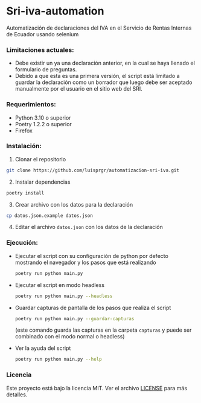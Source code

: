 # Sri-iva-automation

Automatización de declaraciones del IVA en el Servicio de Rentas Internas de Ecuador usando selenium  

### Limitaciones actuales:
- Debe existir un ya una declaración anterior, en la cual se haya llenado el formulario de preguntas.
- Debido a que esta es una primera versión, el script está limitado a guardar la declaración como un borrador que luego debe ser aceptado manualmente por el usuario en el sitio web del SRI.

### Requerimientos:

- Python 3.10 o superior
- Poetry 1.2.2 o superior
- Firefox

### Instalación:

1. Clonar el repositorio

```bash
git clone https://github.com/luisprgr/automatizacion-sri-iva.git
```

2. Instalar dependencias

```bash
poetry install
```

3. Crear archivo con los datos para la declaración

```bash
cp datos.json.example datos.json
```

4. Editar el archivo `datos.json` con los datos de la declaración

### Ejecución:

- Ejecutar el script con su configuración de python por defecto mostrando el navegador y los pasos que está realizando

    ```bash
    poetry run python main.py
    ```

- Ejecutar el script en modo headless

    ```bash
    poetry run python main.py --headless
    ```

- Guardar capturas de pantalla de los pasos que realiza el script

    ```bash
    poetry run python main.py --guardar-capturas
    ```
    
    (este comando guarda las capturas en la carpeta `capturas` y puede ser combinado con el modo normal o headless)

- Ver la ayuda del script

    ```bash
    poetry run python main.py --help
    ```

### Licencia

Este proyecto está bajo la licencia MIT. Ver el archivo [LICENSE](LICENSE) para más detalles.



